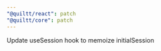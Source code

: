 ```yaml
---
"@quiltt/react": patch
"@quiltt/core": patch
---
```


Update useSession hook to memoize initialSession
